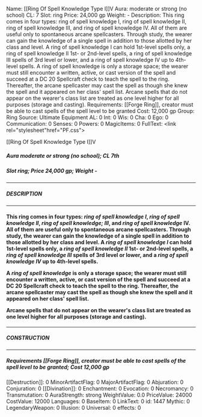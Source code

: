 Name: [[Ring Of Spell Knowledge Type I]]V
Aura: moderate or strong (no school)
CL: 7
Slot: ring
Price: 24,000 gp
Weight: -
Description: This ring comes in four types: ring of spell knowledge I, ring of spell knowledge II, ring of spell knowledge III, and ring of spell knowledge IV. All of them are useful only to spontaneous arcane spellcasters. Through study, the wearer can gain the knowledge of a single spell in addition to those allotted by her class and level. A ring of spell knowledge I can hold 1st-level spells only, a ring of spell knowledge II 1st- or 2nd-level spells, a ring of spell knowledge III spells of 3rd level or lower, and a ring of spell knowledge IV up to 4th-level spells. A ring of spell knowledge is only a storage space; the wearer must still encounter a written, active, or cast version of the spell and succeed at a DC 20 Spellcraft check to teach the spell to the ring. Thereafter, the arcane spellcaster may cast the spell as though she knew the spell and it appeared on her class' spell list. Arcane spells that do not appear on the wearer's class list are treated as one level higher for all purposes (storage and casting).
Requirements: [[Forge Ring]], creator must be able to cast spells of the spell level to be granted
Cost: 12,000 gp
Group: Ring
Source: Ultimate Equipment
AL: 0
Int: 0
Wis: 0
Cha: 0
Ego: 0
Communication: 0
Senses: 0
Powers: 0
MagicItems: 0
FullText: <link rel="stylesheet"href="PF.css"><div class="heading"><p class="alignleft">[[Ring Of Spell Knowledge Type I]]V</p><div style="clear: both;"></div></div><div><h5><b>Aura </b>moderate or strong (no school); <b>CL </b>7th</h5><h5><b>Slot </b>ring; <b>Price </b>24,000 gp; <b>Weight </b>-</h5></div><hr/><div><h5><b>DESCRIPTION</b></h5></div><hr/><div><h4><p>This ring comes in four types: <i>ring of spell knowledge I</i>, <i>ring of spell knowledge II</i>, <i>ring of spell knowledge; III</i>, and <i>ring of spell knowledge</i> IV</i>. All of them are useful only to spontaneous arcane spellcasters. Through study, the wearer can gain the knowledge of a single spell in addition to those allotted by her class and level. A <i>ring of spell knowledge I</i> can hold 1st-level spells only, a <i>ring of spell knowledge II</i> 1st- or 2nd-level spells, a <i>ring of spell knowledge III</i> spells of 3rd level or lower, and a <i>ring of spell knowledge IV</i> up to 4th-level spells. </p><p>A <i>ring of spell knowledge</i> is only a storage space; the wearer must still encounter a written, active, or cast version of the spell and succeed at a DC 20 Spellcraft check to teach the spell to the ring. Thereafter, the arcane spellcaster may cast the spell as though she knew the spell and it appeared on her class' spell list. </p><p>Arcane spells that do not appear on the wearer's class list are treated as one level higher for all purposes (storage and casting).</p></h4></div><hr/><div><h5><b>CONSTRUCTION</b></h5></div><hr/><div><h5><b>Requirements </b>[[Forge Ring]], creator must be able to cast spells of the spell level to be granted; <b>Cost </b>12,000 gp</h5></div>
[[Destruction]]: 0
MinorArtifactFlag: 0
MajorArtifactFlag: 0
Abjuration: 0
Conjuration: 0
[[Divination]]: 0
Enchantment: 0
Evocation: 0
Necromancy: 0
Transmutation: 0
AuraStrength: strong
WeightValue: 0.0
PriceValue: 24000
CostValue: 12000
Languages: 0
BaseItem: 0
LinkText: 0
id: 1447
Mythic: 0
LegendaryWeapon: 0
Illusion: 0
Universal: 0
effects: 0
